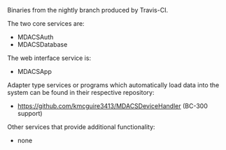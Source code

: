 Binaries from the nightly branch produced by Travis-CI.

The two core services are:
  * MDACSAuth
  * MDACSDatabase

The web interface service is:
  * MDACSApp

Adapter type services or programs which automatically load data into the system can be found in their respective repository:
  * https://github.com/kmcguire3413/MDACSDeviceHandler (BC-300 support)

Other services that provide additional functionality:
  * none